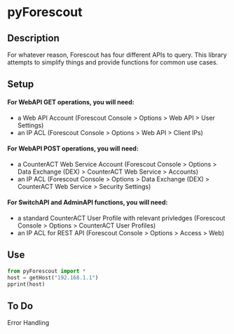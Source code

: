 # pyForescout

## Description
For whatever reason, Forescout has four different APIs to query. This library attempts to simplify things and provide functions for common use cases.

## Setup
#### For WebAPI GET operations, you will need:
- a Web API Account (Forescout Console > Options > Web API > User Settings)
- an IP ACL (Forescout Console > Options > Web API > Client IPs)
#### For WebAPI POST operations, you will need:
- a CounterACT Web Service Account (Forescout Console > Options > Data Exchange (DEX) > CounterACT Web Service > Accounts)
- an IP ACL (Forescout Console > Options > Data Exchange (DEX) > CounterACT Web Service > Security Settings)
#### For SwitchAPI and AdminAPI functions, you will need:
- a standard CounterACT User Profile with relevant privledges (Forescout Console > Options > CounterACT User Profiles)
- an IP ACL for REST API (Forescout Console > Options > Access > Web)

## Use
```python
from pyForescout import *
host = getHost("192.168.1.1")
pprint(host)
```

## To Do
Error Handling
